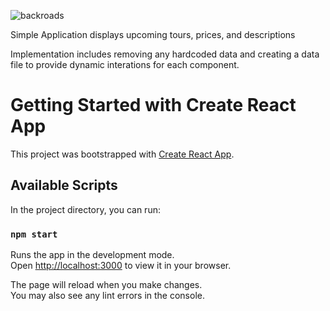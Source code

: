 ![backroads](https://user-images.githubusercontent.com/8843680/234749703-f4039eb7-9ca0-4246-a361-598015ac1843.JPG)

Simple Application displays upcoming tours, prices, and descriptions

Implementation includes removing any hardcoded data and creating a data file to provide dynamic interations for each component.


# Getting Started with Create React App

This project was bootstrapped with [Create React App](https://github.com/facebook/create-react-app).

## Available Scripts

In the project directory, you can run:

### `npm start`

Runs the app in the development mode.\
Open [http://localhost:3000](http://localhost:3000) to view it in your browser.

The page will reload when you make changes.\
You may also see any lint errors in the console.
